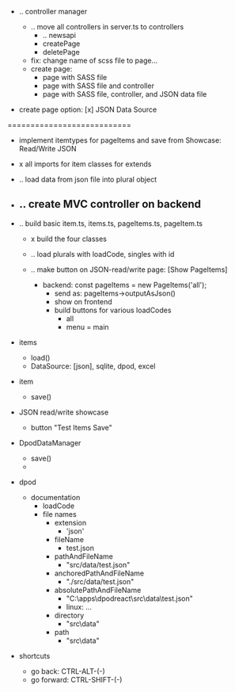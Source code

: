 - .. controller manager
	- .. move all controllers in server.ts to controllers
        - .. newsapi
        - createPage
        - deletePage
    - fix: change name of scss file to page...
	- create page:
		- page with SASS file
		- page with SASS file and controller
		- page with SASS file, controller, and JSON data file

- create page option: [x] JSON Data Source


===========================


- implement itemtypes for pageItems and save from Showcase: Read/Write JSON 
- x all imports for item classes for extends
- .. load data from json file into plural object 

- .. create MVC controller on backend
    - 


- .. build basic item.ts, items.ts, pageItems.ts, pageItem.ts
    - x build the four classes
    - .. load plurals with loadCode, singles with id

    - .. make button on JSON-read/write page: [Show PageItems]
        - backend: const pageItems = new PageItems('all');
            - send as: pageItems->outputAsJson()
            - show on frontend
            - build buttons for various loadCodes
                - all
                - menu = main
    
- items
    - load()
    - DataSource: [json], sqlite, dpod, excel
- item
    - save()
- JSON read/write showcase
    - button "Test Items Save"
- DpodDataManager
    - save()
    - 
- dpod
    - documentation
        - loadCode
        - file names
            - extension
                - 'json'
            - fileName
                - test.json 
            - pathAndFileName
                - "src/data/test.json" 
            - anchoredPathAndFileName
                - "./src/data/test.json"
            - absolutePathAndFileName
                - "C:\apps\dpodreact\src\data\test.json"
                - linux: ...
            - directory
                - "src\data"
            - path
                - "src\data\"

- shortcuts
    - go back: CTRL-ALT-(-)
    - go forward: CTRL-SHIFT-(-) 